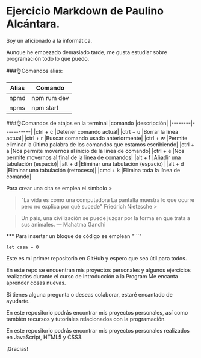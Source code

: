 # Ejercicio **Markdown** de Paulino Alcántara.
  
Soy un aficionado a la informática.

Aunque he empezado demasiado tarde, me gusta estudiar sobre programación todo lo que puedo.

###👌Comandos alias:

|Alias|	Comando|
|-----|--------|
|npmd	|npm rum dev|
|npms	|npm start|

###👌Comandos de atajos en la terminal
|comando |descripción|
|--------|-----------|
|ctrl + c	|Detener comando actual|
|ctrt + u	|Borrar la linea actual|
|ctrl + r	|Buscar comando usado anteriormente|
|ctrl + w	|Permite eliminar la última palabra de los comandos que estamos escribiendo|
|ctrl + a	|Nos permite movernos al inicio de la linea de comando|
|ctrl + e	|Nos permite movernos al final de la linea de comandos|
|alt + f	|Añadir una tabulación (espacio)|
|alt + d	|Eliminar una tabulación (espacio)|
|alt + d	|Eliminar una tabulación (retroceso)|
|cmd + k	|Elimina toda la línea de comando|

Para crear una cita se emplea el símbolo >
> "La vida es como una computadora
La pantalla muestra lo que ocurre
pero no explica por qué sucede" Friedrich Nietzsche >

> Un país, una civilización se puede juzgar por la forma en que trata a sus animales. — Mahatma Gandhi


*** Para insertar un bloque de código se emplean "```"

```` let casa = 0 ````


Este es mi primer repositorio en GitHub y espero que sea útil para todos.

En este repo se encuentran mis proyectos personales y algunos ejercicios realizados durante el curso de Introducción a la Program Me encanta aprender cosas nuevas.

Si tienes alguna pregunta o deseas colaborar, estaré encantado de ayudarte.

En este repositorio podrás encontrar mis proyectos personales, así como también recursos y tutoriales relacionados con la programación.

En este repositorio podrás encontrar mis proyectos personales realizados en JavaScript, HTML5 y CSS3.

¡Gracias!
